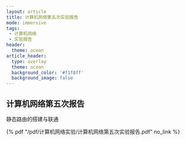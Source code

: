 ```yaml
---
layout: article
title: 计算机网络第五次实验报告
mode: immersive
tags:
 - 计算机网络
 - 实验报告
header:
  theme: ocean
article_header:
  type: overlay
  theme: ocean
  background_color: '#f1f8ff'
  background_image: false
---
```


## 计算机网络第五次报告

静态路由的搭建与联通

 {% pdf "/pdf/计算机网络实验/计算机网络第五次实验报告.pdf" no_link %}